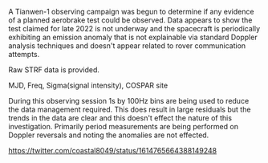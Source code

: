 A Tianwen-1 observing campaign was begun to determine if any evidence of a planned aerobrake test could be observed.  Data appears to show the test claimed for late 2022 is not underway and the spacecraft is periodically exhibiting an emission anomaly that is not explainable via standard Doppler analysis techniques and doesn't appear related to rover communication attempts.

Raw STRF data is provided.

MJD, Freq, Sigma(signal intensity), COSPAR site

During this observing session 1s by 100Hz bins are being used to reduce the data management required.  This does result in large residuals but the trends in the data are clear and this doesn't effect the nature of this investigation.  Primarily period measurements are being performed on Doppler reversals and noting the anomalies are not effected.

https://twitter.com/coastal8049/status/1614765664388149248
